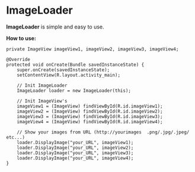 # ImageLoader

**ImageLoader** is simple and easy to use.

**How to use:**

    private ImageView imageView1, imageView2, imageView3, imageView4;
    
    @Override
    protected void onCreate(Bundle savedInstanceState) {
        super.onCreate(savedInstanceState);
        setContentView(R.layout.activity_main);

        // Init ImageLoader
        ImageLoader loader = new ImageLoader(this);

        // Init ImageView's
        imageView1 = (ImageView) findViewById(R.id.imageView1);
        imageView2 = (ImageView) findViewById(R.id.imageView2);
        imageView3 = (ImageView) findViewById(R.id.imageView3);
        imageView4 = (ImageView) findViewById(R.id.imageView4);

        // Show your images from URL (http://yourimages  .png/.jpg/.jpeg/ etc...)
        loader.DisplayImage("your_URL", imageView1);
        loader.DisplayImage("your_URL", imageView2);
        loader.DisplayImage("your_URL", imageView3);
        loader.DisplayImage("your_URL", imageView4);
    }
